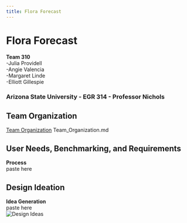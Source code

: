 ```yaml
---
title: Flora Forecast
---
```

# Flora Forecast
**Team 310**  
-Julia Providell  
-Angie Valencia  
-Margaret Linde  
-Elliott Gillespie   

### Arizona State University - EGR 314 - Professor Nichols

## Team Organization  
[Team Organization](/Team-310.github.io//Team_Organization)
Team_Organization.md
## User Needs, Benchmarking, and Requirements
**Process**  
paste here

## Design Ideation
**Idea Generation**  
paste here  
![Design Ideas](https://github.com/Team-310/Team-310.github.io/assets/157059404/37c3e292-1c56-4b13-a72f-d6664a71bd19)



